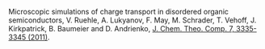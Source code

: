 Microscopic simulations of charge transport in disordered organic semiconductors,
V. Ruehle, A. Lukyanov, F. May, M. Schrader, T. Vehoff, J. Kirkpatrick, B. Baumeier and D. Andrienko,
[J. Chem. Theo. Comp. 7, 3335-3345 (2011)](https://doi.org/10.1021/ct200388s).
